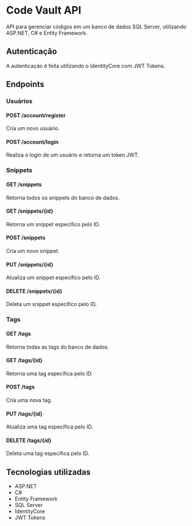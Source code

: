 # Code Vault API

API para gerenciar códigos em um banco de dados SQL Server, utilizando ASP.NET, C# e Entity Framework.

## Autenticação

A autenticação é feita utilizando o IdentityCore com JWT Tokens.

## Endpoints

### Usuários

#### POST /account/register

Cria um novo usuário.

#### POST /account/login

Realiza o login de um usuário e retorna um token JWT.

### Snippets

#### GET /snippets

Retorna todos os snippets do banco de dados.

#### GET /snippets/{id}

Retorna um snippet específico pelo ID.

#### POST /snippets

Cria um novo snippet.

#### PUT /snippets/{id}

Atualiza um snippet específico pelo ID.

#### DELETE /snippets/{id}

Deleta um snippet específico pelo ID.

### Tags

#### GET /tags

Retorna todas as tags do banco de dados.

#### GET /tags/{id}

Retorna uma tag específica pelo ID.

#### POST /tags

Cria uma nova tag.

#### PUT /tags/{id}

Atualiza uma tag específica pelo ID.

#### DELETE /tags/{id}

Deleta uma tag específica pelo ID.

## Tecnologias utilizadas

- ASP.NET
- C#
- Entity Framework
- SQL Server
- IdentityCore
- JWT Tokens
